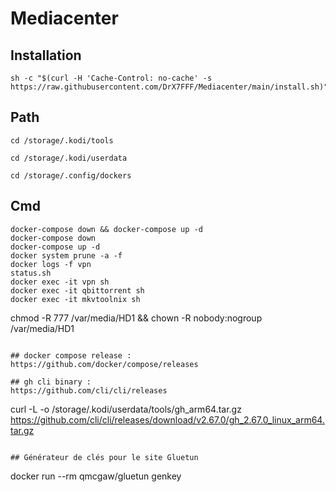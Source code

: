 # Mediacenter

## Installation
```
sh -c "$(curl -H 'Cache-Control: no-cache' -s https://raw.githubusercontent.com/DrX7FFF/Mediacenter/main/install.sh)"
```

## Path
```
cd /storage/.kodi/tools
```
```
cd /storage/.kodi/userdata
```
```
cd /storage/.config/dockers
```

## Cmd
```
docker-compose down && docker-compose up -d
docker-compose down
docker-compose up -d
docker system prune -a -f
docker logs -f vpn
status.sh
docker exec -it vpn sh
docker exec -it qbittorrent sh
docker exec -it mkvtoolnix sh
```
chmod -R 777 /var/media/HD1 && chown -R nobody:nogroup /var/media/HD1
```

## docker compose release :
https://github.com/docker/compose/releases

## gh cli binary :
https://github.com/cli/cli/releases
```
curl -L -o /storage/.kodi/userdata/tools/gh_arm64.tar.gz https://github.com/cli/cli/releases/download/v2.67.0/gh_2.67.0_linux_arm64.tar.gz
```

## Générateur de clés pour le site Gluetun
```
docker run --rm qmcgaw/gluetun genkey
```

